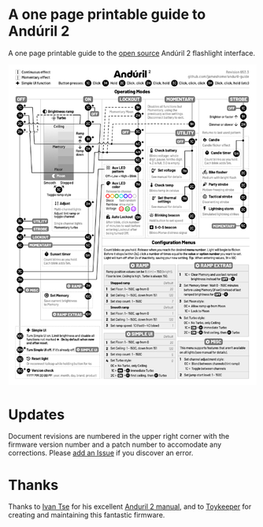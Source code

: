 # A one page printable guide to Andúril 2

A one page printable guide to the [open source](https://code.launchpad.net/~toykeeper/flashlight-firmware/anduril2) Andúril 2 flashlight interface.

![a one page Andúril guide](anduril-guide.png)

# Updates

Document revisions are numbered in the upper right corner with the firmware version number and a patch number to accomodate any corrections. Please [add an Issue](https://github.com/jameshome/anduril-guide/issues) if you discover an error.

# Thanks

Thanks to [Ivan Tse](https://ivanthinking.net/) for his excellent [Anduril 2 manual](https://ivanthinking.net/tags/anduril-2/), and to [Toykeeper](http://toykeeper.net/) for creating and maintaining this fantastic firmware.
